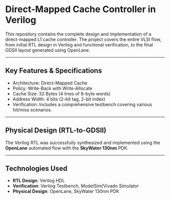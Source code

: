 # Direct-Mapped Cache Controller in Verilog
This repository contains the complete design and implementation of a direct-mapped L1 cache controller. The project covers the entire VLSI flow, from initial RTL design in Verilog and functional verification, to the final GDSII layout generated using OpenLane.

---

## Key Features & Specifications

* Architecture: Direct-Mapped Cache
* Policy: Write-Back with Write-Allocate
* Cache Size: 32 Bytes (4 lines of 8-byte words)
* Address Width: 4 bits (2-bit tag, 2-bit index)
* Verification: Includes a comprehensive testbench covering various hit/miss scenarios.

---

## Physical Design (RTL-to-GDSII)

The Verilog RTL was successfully synthesized and implemented using the **OpenLane** automated flow with the **SkyWater 130nm** PDK.


---

## Technologies Used

* **RTL Design**: Verilog HDL
* **Verification**: Verilog Testbench, ModelSim/Vivado Simulator
* **Physical Design**: OpenLane, SkyWater 130nm PDK
